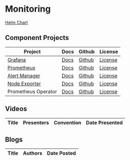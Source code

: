 # Monitoring

[Helm Chart](https://artifacthub.io/packages/helm/prometheus-community/kube-prometheus-stack)

## Component Projects

| Project | Docs | Github | License |
| --- | --- | --- | --- |
| [Grafana](https://grafana.com/oss/grafana/) | [Docs](https://grafana.com/docs/) | [Github](https://github.com/grafana/grafana) | [License](https://github.com/grafana/grafana/blob/master/LICENSE) |
| [Prometheus](https://prometheus.io/) | [Docs](https://prometheus.io/docs/introduction/overview/) | [Github](https://github.com/prometheus/prometheus) | [License](https://github.com/prometheus/prometheus/blob/main/LICENSE) |
| [Alert Manager](https://prometheus.io/) | [Docs](https://prometheus.io/docs/alerting/latest/alertmanager/) | [Github](https://github.com/prometheus/alertmanager) | [License](https://github.com/prometheus/alertmanager/blob/master/LICENSE) |
| [Node Exporter](https://prometheus.io/) | [Docs](https://prometheus.io/docs/introduction/overview/) | [Github](https://github.com/prometheus/node_exporter) | [License](https://github.com/prometheus/node_exporter/blob/master/LICENSE) |
| Prometheus Operator | [Docs](https://github.com/prometheus-operator/prometheus-operator/tree/master/Documentation) | [Github](https://github.com/prometheus-operator/prometheus-operator) | [License](https://github.com/prometheus-operator/prometheus-operator/blob/master/LICENSE)

## Videos

| Title | Presenters | Convention | Date Presented |
| --- | --- | --- | --- |

## Blogs

| Title | Authors | Date Posted |
| --- | --- | --- |
